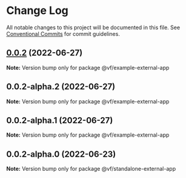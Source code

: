 # Change Log

All notable changes to this project will be documented in this file.
See [Conventional Commits](https://conventionalcommits.org) for commit guidelines.

## [0.0.2](https://vfuk-digital.visualstudio.com/Digital/_git/lib-web-federation-utils/compare/@vf/example-external-app@0.0.2-alpha.2...@vf/example-external-app@0.0.2) (2022-06-27)

**Note:** Version bump only for package @vf/example-external-app





## 0.0.2-alpha.2 (2022-06-27)

**Note:** Version bump only for package @vf/example-external-app





## 0.0.2-alpha.1 (2022-06-27)

**Note:** Version bump only for package @vf/example-external-app





## 0.0.2-alpha.0 (2022-06-23)

**Note:** Version bump only for package @vf/standalone-external-app
